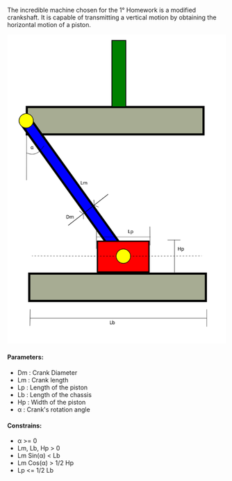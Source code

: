 The incredible machine chosen for the 1° Homework is a modified crankshaft.
It is capable of transmitting a vertical motion by obtaining the horizontal motion of a piston.

![](https://github.com/gabrielesala/meccanismo_di_spinta/blob/main/meccanismo_di_spinta.svg)



#### Parameters:
* Dm : Crank Diameter
* Lm : Crank length
* Lp : Length of the piston
* Lb : Length of the chassis 
* Hp : Width of the piston
* α : Crank's rotation angle 

#### Constrains: 
- α >= 0 
- Lm, Lb, Hp > 0 
- Lm Sin(α) < Lb 
- Lm Cos(α) > 1/2 Hp
- Lp <= 1/2 Lb
